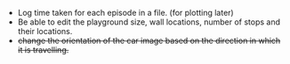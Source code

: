 * Log time taken for each episode in a file. (for plotting later)
* Be able to edit the playground size, wall locations, number of stops and their locations.
* ~~change the orientation of the car image based on the direction in which it is travelling.~~
